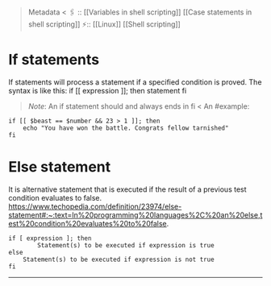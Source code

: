 > Metadata <
🖇 ::  [[Variables in shell scripting]] [[Case statements in shell scripting]]
⚡:: [[Linux]]  [[Shell scripting]]
# If statements
If statements will process a statement if a specified condition is proved. The syntax is like this:
if [[ expression ]]; then
    statement
fi 
> _Note_: An if statement should and always ends in fi <
An #example: 
``` #!/bin/bash
if [[ $beast == $number && 23 > 1 ]]; then
    echo "You have won the battle. Congrats fellow tarnished"
fi
```
# Else statement
It is alternative statement that is executed if the result of a previous test condition evaluates to false.
https://www.techopedia.com/definition/23974/else-statement#:~:text=In%20programming%20languages%2C%20an%20else,test%20condition%20evaluates%20to%20false.
``` #!/bin/bash
if [ expression ]; then
        Statement(s) to be executed if expression is true
else
    Statement(s) to be executed if expression is not true
fi
```
---
